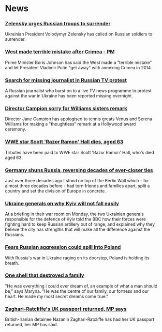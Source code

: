 # News
### [Zelensky urges Russian troops to surrender](https://www.bbc.com/news/world-europe-60748234)
Ukrainian President Volodymyr Zelensky has called on Russian soldiers to surrender.
### [West made terrible mistake after Crimea - PM](https://www.bbc.com/news/uk-60745961)
Prime Minister Boris Johnson has said the West made a "terrible mistake" and let President Vladimir Putin "get away" with annexing Crimea in 2014. 
### [Search for missing journalist in Russian TV protest](https://www.bbc.com/news/world-europe-60749279)
A Russian journalist who burst on to a live TV news programme to protest against the war in Ukraine has been reported missing overnight. 
### [Director Campion sorry for Williams sisters remark](https://www.bbc.com/news/entertainment-arts-60748461)
Director Jane Campion has apologised to tennis greats Venus and Serena Williams for making a "thoughtless" remark at a Hollywood award ceremony.
### [WWE star Scott 'Razor Ramon' Hall dies, aged 63](https://www.bbc.com/news/newsbeat-60750311)
Tributes have been paid to WWE star Scott 'Razor Ramon' Hall, who's died aged 63.
### [Germany shuns Russia, reversing decades of ever-closer ties](https://www.bbc.com/news/world-europe-60743342)
Just over three decades ago I stood on top of the Berlin Wall which - for almost three decades before - had torn friends and families apart, split a country and set the division of Europe in concrete.  
### [Ukraine generals on why Kyiv will not fall easily](https://www.bbc.com/news/world-europe-60745493)
At a briefing in their war room on Monday, the two Ukrainian generals responsible for the defence of Kyiv told the BBC how their forces were fighting hard to keep Russian artillery out of range, and explained why they believe the city has strengths that will make all the difference against the Russians.
### [Fears Russian aggression could spill into Poland](https://www.bbc.com/news/world-europe-60746437)
With Russia's war in Ukraine raging on its doorstep, Poland is holding its breath.
### [One shell that destroyed a family](https://www.bbc.com/news/world-europe-60742263)
"He was everything I could ever dream of, an example of what a man should be," says Maryna. "He was the centre of our family, our fortress and our heart. He made my most secret dreams come true."
### [Zaghari-Ratcliffe's UK passport returned, MP says](https://www.bbc.com/news/uk-60749863)
British-Iranian detainee Nazanin Zaghari-Ratcliffe has had her UK passport returned, her MP has said.
